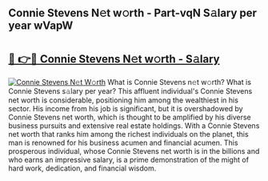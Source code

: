 ## Connie Stevens N𝚎t w𝚘rth - Part-vqN S𝚊lary per year wVapW

# <h2><a href="http://gc3n3da.nevu.top/?p=Connie+Stevens">🔗 👉🔴 Connie Stevens N𝚎t w𝚘rth - S𝚊lary</a></h2>

[![Connie Stevens N𝚎t W𝚘rth](https://i.imgur.com/Oavwk0R.jpeg)](http://gc3n3da.nevu.top/?p=Connie+Stevens)
What is Connie Stevens n𝚎t w𝚘rth? What is Connie Stevens s𝚊lary per year?
This affluent individual's Connie Stevens net worth is considerable, positioning him among the wealthiest in his sector. His income from his job is significant, but it is overshadowed by Connie Stevens net worth, which is thought to be amplified by his diverse business pursuits and extensive real estate holdings. With a Connie Stevens net worth that ranks him among the richest individuals on the planet, this man is renowned for his business acumen and financial acumen. This prosperous individual, whose Connie Stevens net worth is in the billions and who earns an impressive salary, is a prime demonstration of the might of hard work, dedication, and financial wisdom.
